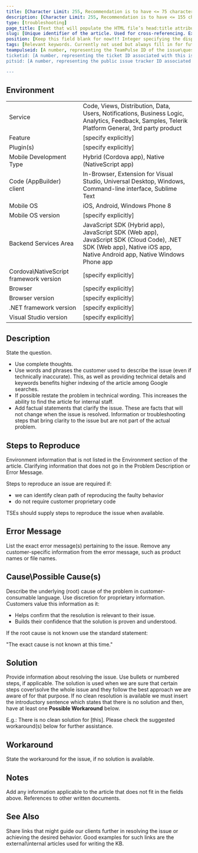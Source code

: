 ```yaml
---
title: [Character Limit: 255, Recommendation is to have <= 75 characters for a title as this can impact indexing by search engines like Google, Bing, etc. The article title should be a combination of the main problem statement and if applicable, the key environment statement. Also determines the title in the table of contents.]
description: [Character Limit: 255, Recommendation is to have <= 155 characters for a description as this can impact indexing by search engines like Google, Bing, etc. The description should be brief overview of the troubleshooting article. It should exclude unnecessary phrases like "This article contains ..."]
type: [troubleshooting]
page_title: [Text that will populate the HTML file’s head:title attribute. Normally, this should be the same as the title field.]
slug: [Unique identifier of the article. Used for cross-referencing. Ex: how-to-write-an-essay-nativescript]
position: [Keep this field blank for now!!! Integer specifying the display position of the article in the navigation. If omitted, the articles are ordered alphabetically based on file name]
tags: [Relevant keywords. Currently not used but always fill in for future proofness]
teampulseid: [A number, representing the TeamPulse ID of the issue\question. Leave this blank if the issue\question doesn't exist as an item in TeamPulse]
ticketid: [A number, representing the ticket ID associated with this issue\question. The field can contain more than one ticket IDs (e.g. several clients have reported it). Leave this blank if the issue\question is not related to a support case]
pitsid: [A number, representing the public issue tracker ID associated with the issue\question. Leave this blank for now as PITS is not developed yet]

---
```


## Environment
<table>
  <tr>
    <td>Service</td>
    <td>Code, Views, Distribution, Data, Users, Notifications, Business Logic, Analytics, Feedback, Samples, Telerik Platform General, 3rd party product</td>	
  </tr>
  <tr>
    <td>Feature</td>
    <td>[specify explicitly]</td>	
  </tr>
  <tr>
    <td>Plugin(s)</td>
    <td>[specify explicitly]</td>	
  </tr>
  <tr>
    <td>Mobile Development Type</td>
    <td>Hybrid (Cordova app), Native (NativeScript app)</td>	
  </tr>
  <tr>
    <td>Code (AppBuilder) client</td>
    <td>In-Browser, Extension for Visual Studio, Universal Desktop, Windows, Command-line interface, Sublime Text</td>	
  </tr>
  <tr>
    <td>Mobile OS</td>
    <td>iOS, Android, Windows Phone 8</td>	
  </tr>
  <tr>
    <td>Mobile OS version</td>
    <td>[specify explicitly]</td>	
  </tr>  
  <tr>
    <td>Backend Services Area</td>
    <td>JavaScript SDK (Hybrid app), JavaScript SDK (Web app), JavaScript SDK (Cloud Code), .NET SDK (Web app), Native iOS app, Native Android app, Native Windows Phone app</td>	
  </tr>
  <tr>
    <td>Cordova\NativeScript framework version</td>
    <td>[specify explicitly]</td>	
  </tr>
  <tr>
    <td>Browser</td>
    <td>[specify explicitly]</td>	
  </tr>
  <tr>
    <td>Browser version</td>
    <td>[specify explicitly]</td>	
  </tr>
  <tr>
    <td>.NET framework version</td>
    <td>[specify explicitly]</td>	
  </tr>
  <tr>
    <td>Visual Studio version</td>
    <td>[specify explicitly]</td>	
  </tr>
</table>

## Description
<!-- Mandatory -->
State the question.

* Use complete thoughts.
* Use words and phrases the customer used to describe the issue (even if technically inaccurate). This, as well as providing technical details and keywords benefits higher indexing of the article among Google searches. 
* If possible restate the problem in technical wording. This increases the ability to find the article for internal staff.
* Add factual statements that clarify the issue.  These are facts that will not change when the issue is resolved.
Information or troubleshooting steps that bring clarity to the issue but are not part of the actual problem.

## Steps to Reproduce
<!-- Optional -->
<!-- TO DO: Decide which name suits better -->
Environment information that is not listed in the Environment section of the article.
Clarifying information that does not go in the Problem Description or Error Message.

Steps to reproduce an issue are required if:

* we can identify clean path of reproducing the faulty behavior 
* do not require customer proprietary code

TSEs should supply steps to reproduce the issue when available.

## Error Message
<!-- Optional -->
List the exact error message(s) pertaining to the issue.
Remove any customer-specific information from the error message, such as product names or file names.

## Cause\Possible Cause(s)
<!-- Mandatory -->
Describe the underlying (root) cause of the problem in customer-consumable language.  Use discretion for proprietary information.
Customers value this information as it:

* Helps confirm that the resolution is relevant to their issue.
* Builds their confidence that the solution is proven and understood. 

If the root cause is not known use the standard statement:  
<!-- TO DO: We need to come up with proper statement, or use this? -->
"The exact cause is not known at this time."

<!-- TO DO: Add examples as at some stage. E.g.:
        The exact cause is not known at this time.
        This is expected behavior. <add concise description of why it is expected>
        The schema used by the ODBC DataServer for the SQL database no longer matches the actual schema of the SQL database. -->


## Solution
<!-- Mandatory -->
Provide information about resolving the issue. Use bullets or numbered steps, if applicable. The solution is used when we are sure that certain steps cover\solve the whole issue and they follow the best approach we are aware of for that purpose. If no clean resolution is available we must insert the introductory sentence which states that there is no solution and then, have at least one **Possible Workaround** below.

E.g.: There is no clean solution for [this]. Please check the suggested workaround(s) below for further assistance. 

<!-- TO DO: We need to add sample statements for the different cases. E.g.:
Use bullets or numbered steps and the commands needed to resolve the issue.

-Article references an enhancement:

	* State the enhancement number (if applicable) and, if implemented, the version where it is implemented.
	* Use resolution template identified below depending upon the scenario:
-For enhancement cases where there isn’t or we don’t know if there is an Idea:
 
	"It was determined that the Progress Product is functioning as designed.
 
	An enhancement to the product can be requested through the Progress Community via an Ideas submission.  Customer feedback is valuable and Idea submissions are monitored by our Product Management team.  Enhancement requests are reviewed during the planning phase of each new product release and a list of the enhancements chosen for implementation can be found in the Release Notes documents that accompany each release.  Once an Idea is submitted the Progress Software Community will have the opportunity to comment on and vote for the Idea.
 
	For detailed information on how to submit an Idea, please refer to Knowledge Base article 000010839, <Smart Link to article 000010839>."
 
-For enhancement cases where we know there is an Idea:

	It was determined that the Progress Product is functioning as designed.
 
	An enhancement request has been submitted as an Idea on the Progress Community.  To promote the Idea, click on this link: <link to Idea>.  Customer feedback is valuable and Idea submissions are monitored by our Product Management team.  Enhancement requests are reviewed during the planning phase of each new product release and a list of the enhancements chosen for implementation can be found in the Release Notes documents that accompany each release.  Once an Idea is submitted the Progress Software Community will have the opportunity to comment on and vote for the Idea.
 
	For detailed information on how to submit an Idea, please refer to Knowledge Base article 000010839, <Smart Link to article 000010839>.

-Article references a defect: 

	* State the version or hot fix number where it is fixed. -->

## Workaround
<!-- Optional -->
State the workaround for the issue, if no solution is available.

## Notes
<!-- Optional -->
Add any information applicable to the article that does not fit in the fields above. References to other written documents.

## See Also
<!-- Optional -->
Share links that might guide our clients further in resolving the issue or achieving the desired behavior. Good examples for such links are the external\internal articles used for writing the KB.